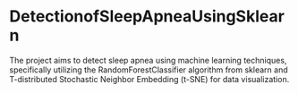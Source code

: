 # DetectionofSleepApneaUsingSklearn
The project aims to detect sleep apnea using machine learning techniques, specifically utilizing the RandomForestClassifier algorithm from sklearn and T-distributed Stochastic Neighbor Embedding (t-SNE) for data visualization.
